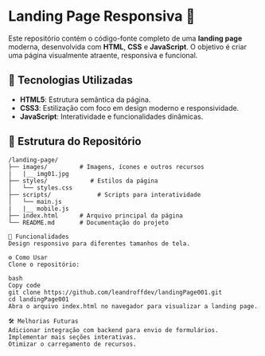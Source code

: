 # Landing Page Responsiva 🌟

Este repositório contém o código-fonte completo de uma **landing page** moderna, desenvolvida com **HTML**, **CSS** e **JavaScript**. O objetivo é criar uma página visualmente atraente, responsiva e funcional.

## 🚀 Tecnologias Utilizadas
- **HTML5**: Estrutura semântica da página.
- **CSS3**: Estilização com foco em design moderno e responsividade.
- **JavaScript**: Interatividade e funcionalidades dinâmicas.

## 📂 Estrutura do Repositório
```plaintext
/landing-page/
├── images/         # Imagens, ícones e outros recursos
|   |__ img01.jpg
├── styles/            # Estilos da página
│   └── styles.css
├── scripts/             # Scripts para interatividade
│   └── main.js
|   |__ mobile.js
├── index.html      # Arquivo principal da página
└── README.md       # Documentação do projeto

🌟 Funcionalidades
Design responsivo para diferentes tamanhos de tela.

⚙️ Como Usar
Clone o repositório:

bash
Copy code
git clone https://github.com/leandroffdev/landingPage001.git
cd landingPage001
Abra o arquivo index.html no navegador para visualizar a landing page.

🛠️ Melhorias Futuras
Adicionar integração com backend para envio de formulários.
Implementar mais seções interativas.
Otimizar o carregamento de recursos.
